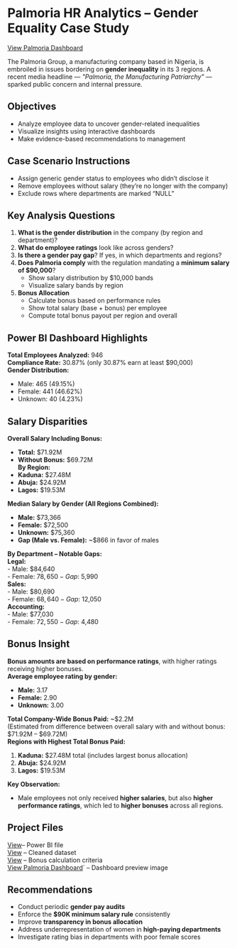 
# Palmoria HR Analytics – Gender Equality Case Study

[View Palmoria Dashboard](Palmoria_dashboard.png)

The Palmoria Group, a manufacturing company based in Nigeria, is embroiled in issues bordering on **gender inequality** in its 3 regions. A recent media headline — _"Palmoria, the Manufacturing Patriarchy"_ — sparked public concern and internal pressure.

## Objectives

- Analyze employee data to uncover gender-related inequalities  
- Visualize insights using interactive dashboards  
- Make evidence-based recommendations to management  


## Case Scenario Instructions

- Assign generic gender status to employees who didn’t disclose it  
- Remove employees without salary (they’re no longer with the company)  
- Exclude rows where departments are marked “NULL”  


## Key Analysis Questions

1. **What is the gender distribution** in the company (by region and department)?
2. **What do employee ratings** look like across genders?
3. **Is there a gender pay gap**? If yes, in which departments and regions?
4. **Does Palmoria comply** with the regulation mandating a **minimum salary of $90,000**?
    - Show salary distribution by $10,000 bands
    - Visualize salary bands by region
5. **Bonus Allocation**
    - Calculate bonus based on performance rules
    - Show total salary (base + bonus) per employee
    - Compute total bonus payout per region and overall



## Power BI Dashboard Highlights

**Total Employees Analyzed:** 946  
**Compliance Rate:** 30.87% (only 30.87% earn at least $90,000)  
**Gender Distribution:**  
  - Male: 465 (49.15%)  
  - Female: 441 (46.62%)  
  - Unknown: 40 (4.23%)  

## Salary Disparities

**Overall Salary Including Bonus:**  
  - **Total:** $71.92M  
  - **Without Bonus:** $69.72M  
  **By Region:**  
  - **Kaduna:** $27.48M  
  - **Abuja:** $24.92M  
  - **Lagos:** $19.53M  

  **Median Salary by Gender (All Regions Combined):**  
  - **Male:** $73,366  
  - **Female:** $72,500  
  - **Unknown:** $75,360  
  - **Gap (Male vs. Female):** ~$866 in favor of males  

  **By Department – Notable Gaps:**  
  **Legal:**  
    - Male: $84,640  
    - Female: $78,650  
    - Gap: ~$5,990  
    **Sales:**  
    - Male: $80,690  
    - Female: $68,640  
    - Gap: ~$12,050  
    **Accounting:**  
    - Male: $77,030  
    - Female: $72,550  
    - Gap: ~$4,480  

## Bonus Insight

**Bonus amounts are based on performance ratings**, with higher ratings receiving higher bonuses.  
**Average employee rating by gender:**  
  - **Male:** 3.17  
  - **Female:** 2.90  
  - **Unknown:** 3.00  

**Total Company-Wide Bonus Paid:** ~$2.2M  
  (Estimated from difference between overall salary with and without bonus: $71.92M – $69.72M)  
**Regions with Highest Total Bonus Paid:**  
  1. **Kaduna:** $27.48M total (includes largest bonus allocation)  
  2. **Abuja:** $24.92M  
  3. **Lagos:** $19.53M  

  **Key Observation:**  
  - Male employees not only received **higher salaries**, but also **higher performance ratings**, which led to **higher bonuses** across all regions.



## Project Files
[View](Palmoria_Analysis.pbix)– Power BI file  
[View](Palmoria_HR_Data.csv) – Cleaned dataset  
[View](Palmoria_Bonus_Rules.csv) – Bonus calculation criteria  
[View Palmoria Dashboard](Palmoria_dashboard.png)` – Dashboard preview image  




## Recommendations

- Conduct periodic **gender pay audits**
- Enforce the **$90K minimum salary rule** consistently
- Improve **transparency in bonus allocation**
- Address underrepresentation of women in **high-paying departments**
- Investigate rating bias in departments with poor female scores

